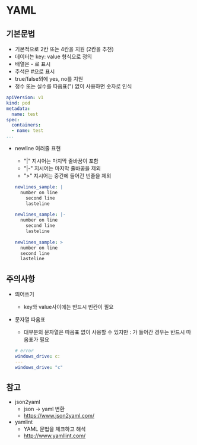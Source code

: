 # YAML

## 기본문법

- 기본적으로 2칸 또는 4칸을 지원 (2칸을 추천)
- 데이터는 key: value 형식으로 정의
- 배열은 - 로 표시
- 주석은 #으로 표시
- true/false외에 yes, no를 지원
- 정수 또는 실수를 따옴표(") 없이 사용하면 숫자로 인식

```yaml
apiVersion: v1
kind: pod
metadata:
  name: test
spec:
  containers:
  - name: test
...
```

- newline 여러줄 표현

  - "|" 지시어는 마지막 줄바꿈이 포함
  - "|-" 지시어는 마지막 줄바꿈을 제외
  - ">" 지시어는 중간에 들어간 빈줄을 제외

  ```yaml
  newlines_sample: |
  	number on line
      second line
      lasteline
      
  newlines_sample: |-
  	number on line
      second line
      lasteline
      
  newlines_sample: >
  	number on line
  	second line
  	lasteline
  ```

## 주의사항

- 띄어쓰기

  - key와 value사이에는 반드시 빈칸이 필요

- 문자열 따옴표

  - 대부분의 문자열은 따옴표 없이 사용할 수 있지만 : 가 들어간 경우는 반드시 따옴표가 필요

  ```yaml
  # error
  windows_drive: c:
  ---
  windows_drive: "c"
  ```

## 참고

- json2yaml
  - json → yaml 변환
  - https://www.json2yaml.com/
- yamlint
  - YAML 문법을 체크하고 해석
  - http://www.yamllint.com/